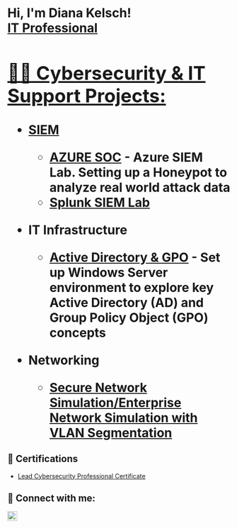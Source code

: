 <h1>Hi, I'm Diana Kelsch! <br/> <a href="https://www.linkedin.com/in/diana-kelsch-26224610b/">IT Professional</a>  <a href="https://www.linkedin.com/in/diana-kelsch-26224610b/ ">

<h2>👨‍💻 Cybersecurity & IT Support Projects:</h2>

- <b>SIEM</b>
  - [AZURE SOC](https://github.com/dianaktech/AZURE-SOC-Lab)  <b>- Azure SIEM Lab. Setting up a Honeypot to analyze real world attack data</b>
  - [Splunk SIEM Lab](https://github.com/dianaktech/splunk-siem-lab)
 
 - <b>IT Infrastructure</b>
 
   - [Active Directory & GPO](https://github.com/dianaktech/Active-Directory-Lab)  <b>- Set up Windows Server environment to explore key Active Directory (AD) and Group Policy Object (GPO) concepts</b>

- <b>Networking</b>
  - [Secure Network Simulation/Enterprise Network Simulation with VLAN Segmentation](https://github.com/dianaktech/Secure-EntrepriseNetwork/tree/main)


 

 

<h2>📜 Certifications</h2>

- [Lead Cybersecurity Professional Certificate](https://www.linkedin.com/in/diana-kelsch-26224610b/overlay/1635535687813/single-media-viewer/?profileId=ACoAABufNeoBAHJu3KOlyweKwRIsg7CxFQSR3BQ)


<h2> 🤳 Connect with me:</h2>

[<img align="left" alt="Diana Kelsch | LinkedIn" width="22px" src="https://upload.wikimedia.org/wikipedia/commons/8/81/LinkedIn_icon.svg" />][linkedin]

[linkedin]: https://www.linkedin.com/in/diana-kelsch-26224610b/ 

<!--
**joshmadakor1/joshmadakor1** is a ✨ _special_ ✨ repository because its `README.md` (this file) appears on your GitHub profile.

Here are some ideas to get you started:

- 🔭 I’m currently working on ...
- 🌱 I’m currently learning ...
- 👯 I’m looking to collaborate on ...
- 🤔 I’m looking for help with ...
- 💬 Ask me about ...
- 📫 How to reach me: ...
- 😄 Pronouns: ...
- ⚡ Fun fact: ...
-->
